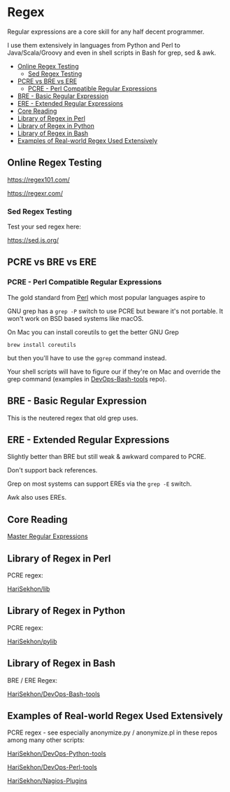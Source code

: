 # Regex

Regular expressions are a core skill for any half decent programmer.

I use them extensively in languages from Python and Perl to Java/Scala/Groovy and even in shell scripts in Bash
for grep, sed & awk.

<!-- INDEX_START -->

- [Online Regex Testing](#online-regex-testing)
  - [Sed Regex Testing](#sed-regex-testing)
- [PCRE vs BRE vs ERE](#pcre-vs-bre-vs-ere)
  - [PCRE - Perl Compatible Regular Expressions](#pcre---perl-compatible-regular-expressions)
- [BRE - Basic Regular Expression](#bre---basic-regular-expression)
- [ERE - Extended Regular Expressions](#ere---extended-regular-expressions)
- [Core Reading](#core-reading)
- [Library of Regex in Perl](#library-of-regex-in-perl)
- [Library of Regex in Python](#library-of-regex-in-python)
- [Library of Regex in Bash](#library-of-regex-in-bash)
- [Examples of Real-world Regex Used Extensively](#examples-of-real-world-regex-used-extensively)

<!-- INDEX_END -->

## Online Regex Testing

<https://regex101.com/>

<https://regexr.com/>

### Sed Regex Testing

Test your sed regex here:

<https://sed.js.org/>

## PCRE vs BRE vs ERE

### PCRE - Perl Compatible Regular Expressions

The gold standard from [Perl](perl.md) which most popular languages aspire to

GNU grep has a `grep -P` switch to use PCRE but beware it's not portable. It won't work on BSD based systems like macOS.

On Mac you can install coreutils to get the better GNU Grep

```shell
brew install coreutils
```

but then you'll have to use the `ggrep` command instead.

Your shell scripts will have to figure our if they're on Mac and override the grep command (examples in
[DevOps-Bash-tools](https://github.com/HariSekhon/DevOps-Bash-tools) repo).

## BRE - Basic Regular Expression

This is the neutered regex that old grep uses.

## ERE - Extended Regular Expressions

Slightly better than BRE but still weak & awkward compared to PCRE.

Don't support back references.

Grep on most systems can support EREs via the `grep -E` switch.

Awk also uses EREs.

## Core Reading

[Master Regular Expressions](https://www.amazon.com/Mastering-Regular-Expressions-Jeffrey-Friedl/dp/0596528124/)

## Library of Regex in Perl

PCRE regex:

[HariSekhon/lib](https://github.com/HariSekhon/lib)

## Library of Regex in Python

PCRE regex:

[HariSekhon/pylib](https://github.com/HariSekhon/pylib)

## Library of Regex in Bash

BRE / ERE Regex:

[HariSekhon/DevOps-Bash-tools](https://github.com/HariSekhon/DevOps-Bash-tools)

## Examples of Real-world Regex Used Extensively

PCRE regex - see especially anonymize.py / anonymize.pl in these repos among many other scripts:

[HariSekhon/DevOps-Python-tools](https://github.com/HariSekhon/DevOps-Python-tools)

[HariSekhon/DevOps-Perl-tools](https://github.com/HariSekhon/DevOps-Perl-tools)

[HariSekhon/Nagios-Plugins](https://github.com/HariSekhon/Nagios-Plugins)
